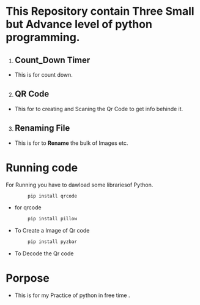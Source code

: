 # This Repository contain Three Small but Advance level of python programming.
1. ## Count_Down Timer
 - This is for count down.
2. ## QR Code 
 - This for to creating and Scaning the Qr Code to get info behinde it.
3. ## Renaming File
 - This is for to **Rename** the bulk of Images etc.

# Running code 
For Running you have to dawload some librariesof Python.
 
```Python
        pip install qrcode
``` 
- for qrcode
```Python
        pip install pillow
``` 
- To Create a Image of Qr code
```Python
        pip install pyzbar
``` 
- To Decode the Qr code

# Porpose
- This is for my Practice of python in free time .